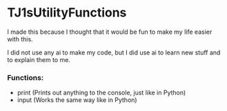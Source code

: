 <h1> TJ1sUtilityFunctions</h1>

I made this because I thought that it would be fun to make my life easier with this.

I did not use any ai to make my code, but I did use ai to learn new stuff and to explain them to me.

<h3> Functions: </h3>
<ul>
  <li>print (Prints out anything to the console, just like in Python)</li>
  <li>input (Works the same way like in Python)</li>
</ul>


